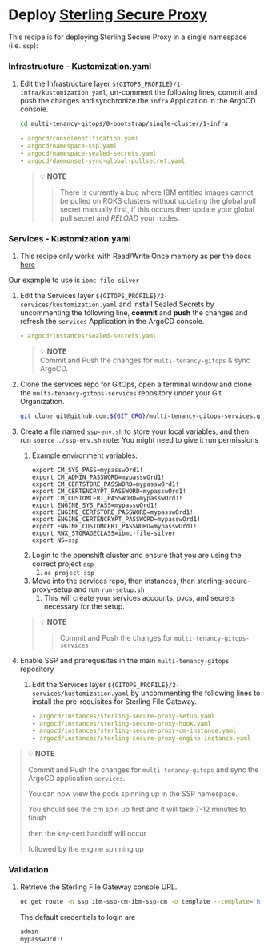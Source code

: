 # Deploy [Sterling Secure Proxy](https://developer.ibm.com/components/sterling/tutorials/)

This recipe is for deploying Sterling Secure Proxy in a single namespace (i.e. `ssp`):

### Infrastructure - Kustomization.yaml
1. Edit the Infrastructure layer `${GITOPS_PROFILE}/1-infra/kustomization.yaml`, un-comment the following lines, commit and push the changes and synchronize the `infra` Application in the ArgoCD console.

    ```bash        
    cd multi-tenancy-gitops/0-bootstrap/single-cluster/1-infra
    ```

    ```yaml
    - argocd/consolenotification.yaml
    - argocd/namespace-ssp.yaml
    - argocd/namespace-sealed-secrets.yaml
    - argocd/daemonset-sync-global-pullsecret.yaml
    ```

    >  💡 **NOTE** 
   > > There is currently a bug where IBM entitled images cannot be pulled on ROKS clusters without updating the global pull secret manually first, if this occurs then update your global pull secret and *RELOAD* your nodes.

### Services - Kustomization.yaml

1. This recipe only works with Read/Write Once memory as per the docs [here](https://www.ibm.com/docs/en/secure-proxy/6.0.3?topic=tasks-creating-storage-data-persistence)

Our example to use is ```ibmc-file-silver```

1. Edit the Services layer `${GITOPS_PROFILE}/2-services/kustomization.yaml` and install Sealed Secrets by uncommenting the following line, **commit** and **push** the changes and refresh the `services` Application in the ArgoCD console.
    ```yaml
    - argocd/instances/sealed-secrets.yaml
    ```

    >  💡 **NOTE**  
    > Commit and Push the changes for `multi-tenancy-gitops` & sync ArgoCD. 

2. Clone the services repo for GitOps, open a terminal window and clone the `multi-tenancy-gitops-services` repository under your Git Organization.
        
    ```bash
    git clone git@github.com:${GIT_ORG}/multi-tenancy-gitops-services.git
    ```

3. Create a file named ```ssp-env.sh``` to store your local variables, and then run ```source ./ssp-env.sh``` note: You might need to give it run permissions

    1. Example environment variables:
        ```
       export CM_SYS_PASS=mypasswOrd1!
       export CM_ADMIN_PASSWORD=mypasswOrd1!
       export CM_CERTSTORE_PASSWORD=mypasswOrd1!
       export CM_CERTENCRYPT_PASSWORD=mypasswOrd1!
       export CM_CUSTOMCERT_PASSWORD=mypasswOrd1!
       export ENGINE_SYS_PASS=mypasswOrd1!
       export ENGINE_CERTSTORE_PASSWORD=mypasswOrd1!
       export ENGINE_CERTENCRYPT_PASSWORD=mypasswOrd1!
       export ENGINE_CUSTOMCERT_PASSWORD=mypasswOrd1!
       export RWX_STORAGECLASS=ibmc-file-silver
       export NS=ssp
       ```
    2. Login to the openshift cluster and ensure that you are using the correct project ```ssp```
       1. ```oc project ssp```
    3. Move into the services repo, then instances, then sterling-secure-proxy-setup and run ```run-setup.sh```
       1. This will create your services accounts, pvcs, and secrets necessary for the setup.

    >  💡 **NOTE** 
   > > Commit and Push the changes for `multi-tenancy-gitops-services` 

4. Enable SSP and prerequisites in the main `multi-tenancy-gitops` repository

    1. Edit the Services layer `${GITOPS_PROFILE}/2-services/kustomization.yaml` by uncommenting the following lines to install the pre-requisites for Sterling File Gateway.
        ```yaml
       - argocd/instances/sterling-secure-proxy-setup.yaml
       - argocd/instances/sterling-secure-proxy-hook.yaml
       - argocd/instances/sterling-secure-proxy-cm-instance.yaml
       - argocd/instances/sterling-secure-proxy-engine-instance.yaml
       ```

>  💡 **NOTE**
> 
> Commit and Push the changes for `multi-tenancy-gitops` and
> sync the ArgoCD application `services`.
>
> You can now view the pods spinning up in the SSP namespace.
> 
> You should see the cm spin up first and it will take 7-12 minutes to finish
>
> then the key-cert handoff will occur
>
> followed by the engine spinning up

### Validation


1.  Retrieve the Sterling File Gateway console URL.

    ```bash
    oc get route -n ssp ibm-ssp-cm-ibm-ssp-cm -o template --template='https://{{.spec.host}}'
    ```
    The default credentials to login are 
    ```bash
    admin
    mypasswOrd1!
    ```